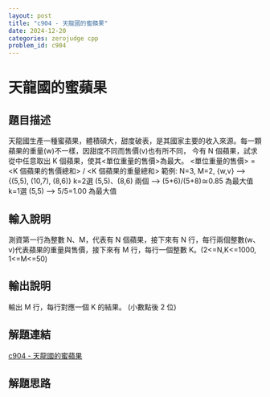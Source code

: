 ```yaml
---
layout: post
title: "c904 - 天龍國的蜜蘋果"
date: 2024-12-20
categories: zerojudge cpp
problem_id: c904
---
```


# 天龍國的蜜蘋果

## 題目描述

天龍國生產一種蜜蘋果，體積碩大，甜度破表，是其國家主要的收入來源。每一顆蘋果的重量(w)不一樣，因甜度不同而售價(v)也有所不同，
今有 N 個蘋果，試求從中任意取出 K 個蘋果，使其<單位重量的售價>為最大。
<單位重量的售價> = <K 個蘋果的售價總和> / <K 個蘋果的重量總和>
範例: N=3, M=2, {w,v} --> {(5,5), (10,7), (8,6)}
k=2選 (5,5)、(8,6) 兩個 --> (5+6)/(5+8)≅0.85 為最大值
k=1選 (5,5) --> 5/5=1.00 為最大值

## 輸入說明

測資第一行為整數 N、M，代表有 N 個蘋果，接下來有 N 行，每行兩個整數(w、v)代表蘋果的重量與售價，接下來有 M 行，每行一個整數 K。(2<=N,K<=1000,  1<=M<=50)

## 輸出說明

輸出 M 行，每行對應一個 K 的結果。 (小數點後 2 位)

## 解題連結

[c904 - 天龍國的蜜蘋果](https://zerojudge.tw/ShowProblem?problemid=c904)

## 解題思路

